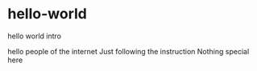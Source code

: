 # hello-world
hello world intro

hello people of the internet
Just following the instruction
Nothing special here
